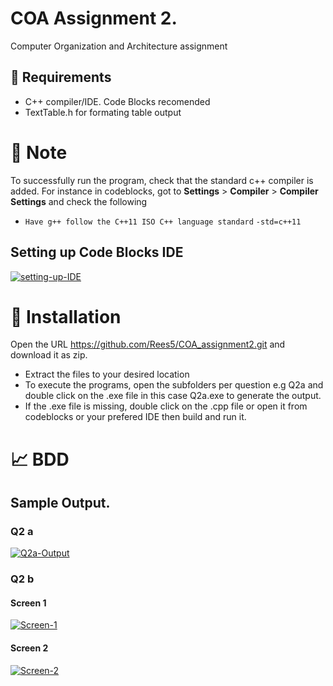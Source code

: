 #  COA Assignment 2.
Computer Organization and Architecture assignment
## 📝 Requirements
- C++ compiler/IDE. Code Blocks recomended
- TextTable.h for formating table output
# 💬 Note
To successfully run the program, check that the standard c++ compiler is added.
For instance in codeblocks, got to **Settings** > **Compiler** > **Compiler Settings** and check the following
- `Have g++ follow the C++11 ISO C++ language standard` `-std=c++11`
## Setting up Code Blocks IDE
<a href="https://ibb.co/JkWRbcm"><img src="https://i.ibb.co/ysmnMNd/setting-up-IDE.gif" alt="setting-up-IDE" border="0"></a>

# 🚦 Installation
Open the URL https://github.com/Rees5/COA_assignment2.git and download it as zip.
- Extract the files to your desired location
- To execute the programs, open the subfolders per question e.g Q2a and double click on the .exe file in this case Q2a.exe to generate the output.
- If the .exe file is missing, double click on the .cpp file or open it from codeblocks or your prefered IDE then build and run it.

# 📈 BDD
## Sample Output.
### Q2 a
<a href="https://ibb.co/mccMhKN"><img src="https://i.ibb.co/VqqPMGw/Q2a-Output.jpg" alt="Q2a-Output" border="0"></a>
### Q2 b
#### Screen 1
<a href="https://ibb.co/ZLqcVKB"><img src="https://i.ibb.co/dW8kr6P/Screen-1.jpg" alt="Screen-1" border="0"></a>
#### Screen 2
<a href="https://ibb.co/2h8Bbkn"><img src="https://i.ibb.co/DWGnqRV/Screen-2.jpg" alt="Screen-2" border="0"></a>

